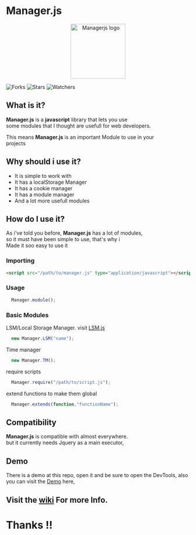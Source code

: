# **Manager.js**

<p align="center">
  <img src="https://mngrjs.netlify.app/docs/favicon.png" width="150px" alt="Managerjs logo"/>
</p>

![Forks](https://img.shields.io/github/forks/NextSpot045/Managerjs.svg?style=social&label=Forks&maxAge=259200)
![Stars](https://img.shields.io/github/stars/NextSpot045/Managerjs.svg?style=social&label=Stars&maxAge=259200)
![Watchers](https://img.shields.io/github/watchers/NextSpot045/Managerjs.svg?style=social&label=Watchers&maxAge=259200)

## What is it?

**Manager.js** is a **javascript** library that lets you use  
some modules that I thought are usefull for web developers.  
  
This means **Manager.js** is an important Module to use in your  
projects

## Why should i use it?

+   It is simple to work with
+   It has a localStorage Manager
+   It has a cookie manager
+   It has a module manager
+   And a lot more usefull modules

## How do I use it?

As i've told you before, **Manager.js** has a lot of modules,  
so it must have been simple to use, that's why i  
Made it soo easy to use it

### Importing

```html
<script src="/path/to/manager.js" type="application/javascript"></script>
```

### Usage

```javascript
  Manager.module();
``` 
### Basic Modules
LSM/Local Storage Manager. visit [LSM.js](https://github.com/kevinJ045/LSM_js/)
```javascript
  new Manager.LSM("name");
```
Time manager
```javascript
  new Manager.TM();
```
require scripts
```javascript
  Manager.require("/path/to/script.js");
```
extend functions to make them global
```javascript
  Manager.extends(function,"functionName");
```

## Compatibility

**Manager.js** is compatible with almost everywhere.  
but it currently needs Jquery as a main executor,

## Demo

There is a demo at this repo,
open it and be sure to open the DevTools,
also you can visit the [Demo](https://mngrjs.netlify.app/) here,

## Visit the [wiki](https://github.com/NextSpot045/Managerjs/wiki) For more Info.

# Thanks !!
